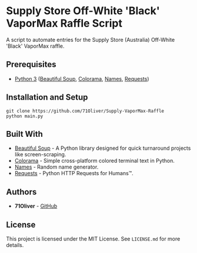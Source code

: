 # Supply Store Off-White 'Black' VaporMax Raffle Script

A script to automate entries for the Supply Store (Australia) Off-White 'Black' VaporMax raffle.

## Prerequisites

* [Python 3](https://www.python.org/downloads/) ([Beautiful Soup](https://www.crummy.com/software/BeautifulSoup/), [Colorama](https://github.com/tartley/colorama), [Names](https://github.com/treyhunner/names), [Requests](https://github.com/requests/requests))

## Installation and Setup

```
git clone https://github.com/71Oliver/Supply-VaporMax-Raffle
python main.py
```

## Built With

* [Beautiful Soup](https://www.crummy.com/software/BeautifulSoup/) - A Python library designed for quick turnaround projects like screen-scraping.
* [Colorama](https://github.com/tartley/colorama) - Simple cross-platform colored terminal text in Python.
* [Names](https://github.com/treyhunner/names) - Random name generator.
* [Requests](https://github.com/requests/requests) - Python HTTP Requests for Humans™.

## Authors

* **71Oliver** - [GitHub](https://github.com/71Oliver)

## License

This project is licensed under the MIT License. See `LICENSE.md` for more details.
